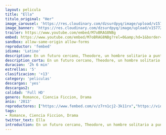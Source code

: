 ```yaml
---
layout: pelicula
title: "Ella"
titulo_original: "Her"
image_carousel: 'https://res.cloudinary.com/dzsurdpyq/image/upload/v1577291043/her-min.jpg'
image_banner: 'https://res.cloudinary.com/dzsurdpyq/image/upload/v1577291069/her-banner.jpg'
trailer: https://www.youtube.com/embed/M7oBRAG8NBg
embed: https://www.youtube.com/embed/M7oBRAG8NBg?rel=0&amp;hd=1&border=0&wmode=opaque&enablejsapi=1&modestbranding=1&controls=1&showinfo=1
sandbox: allow-same-origin allow-forms
reproductor: 'fembed'
idioma: 'Latino'
description: En un futuro cercano, Theodore, un hombre solitario a punto de divorciarse que trabaja en una empresa como escritor de cartas para terceras personas, compra un día un nuevo sistema operativo basado en el modelo de Inteligencia Artificial, diseñado para satisfacer todas las necesidades del usuario. Para su sorpresa, se crea una relación romántica entre él y Samantha, la voz femenina de ese sistema operativo.
description_corta: En un futuro cercano, Theodore, un hombre solitario a punto de divorciarse que trabaja en una empresa como escritor de cartas para....
duracion: '2h 6 min'
estrellas: '5'
clasificacion: '+13'
category: 'peliculas'
descargas: 'yes'
descargas2:
calidad: 'Full HD'
genero: Romance, Ciencia Ficcion, Drama
anio: '2013'
reproductores: ["https://www.fembed.com/v/z7rn1cj2-3k11rx","https://vidoza.net/embed-7wfe2auox26p.html"]
tags:
- Romance, Ciencia Ficcion, Drama
twitter_text: Ella
introduction: En un futuro cercano, Theodore, un hombre solitario a punto de divorciarse que trabaja en una empresa como escritor de cartas para....
---
```



 







